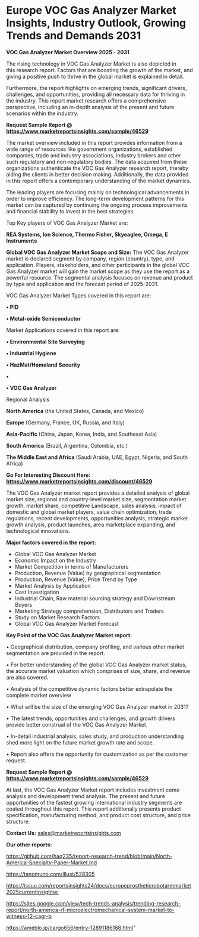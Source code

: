 # Europe VOC Gas Analyzer Market Insights, Industry Outlook, Growing Trends and Demands 2031

<Strong> VOC Gas Analyzer Market Overview 2025 - 2031</strong>

The rising technology in VOC Gas Analyzer Market is also depicted in this research report. Factors that are boosting the growth of the market, and giving a positive push to thrive in the global market is explained in detail.

Furthermore, the report highlights on emerging trends, significant drivers, challenges, and opportunities, providing all necessary data for thriving in the industry. This report market research offers a comprehensive perspective, including an in-depth analysis of the present and future scenarios within the industry.

<strong>Request Sample Report @ <a href=https://www.marketreportsinsights.com/sample/46529>https://www.marketreportsinsights.com/sample/46529</a></strong>

The market overview included in this report provides information from a wide range of resources like government organizations, established companies, trade and industry associations, industry brokers and other such regulatory and non-regulatory bodies. The data acquired from these organizations authenticate the VOC Gas Analyzer research report, thereby aiding the clients in better decision making. Additionally, the data provided in this report offers a contemporary understanding of the market dynamics.

The leading players are focusing mainly on technological advancements in order to improve efficiency. The long-term development patterns for this market can be captured by continuing the ongoing process improvements and financial stability to invest in the best strategies.

Top Key players of VOC Gas Analyzer Market are:

<strong>REA Systems, Ion Science, Thermo Fisher, Skyeaglee, Omega, E Instruments</strong>

<strong><b>Global VOC Gas Analyzer Market Scope and Size:</b></strong>
The VOC Gas Analyzer market is declared segment by company, region (country), type, and application. Players, stakeholders, and other participants in the global VOC Gas Analyzer market will gain the market scope as they use the report as a powerful resource. The segmental analysis focuses on revenue and product by type and application and the forecast period of 2025-2031.

VOC Gas Analyzer Market Types covered in this report are:

<strong>•  PID

•  Metal-oxide Semiconductor</strong>

Market Applications covered in this report are:

<strong>•  Environmental Site Surveying

•  Industrial Hygiene

•  HazMat/Homeland Security

•  

•  VOC Gas Analyzer</strong> 

Regional Analysis

<strong>North America</strong> (the United States, Canada, and Mexico)

<strong>Europe</strong> (Germany, France, UK, Russia, and Italy)

<strong>Asia-Pacific</strong> (China, Japan, Korea, India, and Southeast Asia)

<strong>South America</strong> (Brazil, Argentina, Colombia, etc.)

<strong>The Middle East and Africa</strong> (Saudi Arabia, UAE, Egypt, Nigeria, and South Africa)

<strong>Go For Interesting Discount Here: <a href=https://www.marketreportsinsights.com/discount/46529>https://www.marketreportsinsights.com/discount/46529</a></strong>

The VOC Gas Analyzer market report provides a detailed analysis of global market size, regional and country-level market size, segmentation market growth, market share, competitive Landscape, sales analysis, impact of domestic and global market players, value chain optimization, trade regulations, recent developments, opportunities analysis, strategic market growth analysis, product launches, area marketplace expanding, and technological innovations.

<strong><b>Major factors covered in the report:</b></strong>
<ul>
  <li>Global VOC Gas Analyzer Market </li>
  <li>Economic Impact on the Industry</li>
  <li>Market Competition in terms of Manufacturers</li>
  <li>Production, Revenue (Value) by geographical segmentation</li>
  <li>Production, Revenue (Value), Price Trend by Type</li>
  <li>Market Analysis by Application</li>
  <li>Cost Investigation</li>
  <li>Industrial Chain, Raw material sourcing strategy and Downstream Buyers</li>
  <li>Marketing Strategy comprehension, Distributors and Traders</li>
  <li>Study on Market Research Factors</li>
  <li>Global VOC Gas Analyzer Market Forecast</li>
</ul>

<strong><b>Key Point of the VOC Gas Analyzer Market report:</b></strong>

• Geographical distribution, company profiling, and various other market segmentation are provided in the report.

• For better understanding of the global VOC Gas Analyzer market status, the accurate market valuation which comprises of size, share, and revenue are also covered.

• Analysis of the competitive dynamic factors better extrapolate the complete market overview

• What will be the size of the emerging VOC Gas Analyzer market in 2031?

• The latest trends, opportunities and challenges, and growth drivers provide better construal of the VOC Gas Analyzer Market.

• In-detail industrial analysis, sales study, and production understanding shed more light on the future market growth rate and scope.

• Report also offers the opportunity for customization as per the customer request.

<strong>Request Sample Report @ <a href=https://www.marketreportsinsights.com/sample/46529>https://www.marketreportsinsights.com/sample/46529</a></strong>

At last, the VOC Gas Analyzer Market report includes investment come analysis and development trend analysis. The present and future opportunities of the fastest growing international industry segments are coated throughout this report. This report additionally presents product specification, manufacturing method, and product cost structure, and price structure.

<strong>Contact Us:</strong>
sales@marketreportsinsights.com

<strong>Our other reports:</strong>

<a href=https://github.com/haq235/report-research-trend/blob/main/North-America-Specialty-Paper-Market.md>https://github.com/haq235/report-research-trend/blob/main/North-America-Specialty-Paper-Market.md</a>

<a href=https://tanomuno.com/illust/528305>https://tanomuno.com/illust/528305</a>

<a href=https://issuu.com/reportsinsights24/docs/europeprostheticrobotarmmarket2025currentinsightwi>https://issuu.com/reportsinsights24/docs/europeprostheticrobotarmmarket2025currentinsightwi</a>

<a href=https://sites.google.com/view/tech-trends-analysis/trending-research-report/north-america-rf-microelectromechanical-system-market-to-witness-12-cagr-b>https://sites.google.com/view/tech-trends-analysis/trending-research-report/north-america-rf-microelectromechanical-system-market-to-witness-12-cagr-b</a>

<a href=https://ameblo.jp/cargo656/entry-12891186188.html>https://ameblo.jp/cargo656/entry-12891186188.html</a>"

